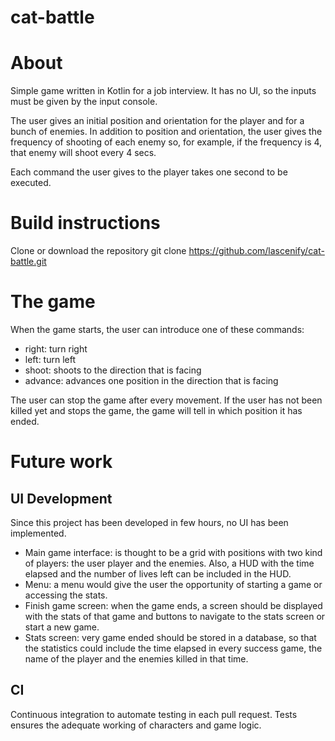 # cat-battle

# About
Simple game written in Kotlin for a job interview. It has no UI, so the inputs must be given by the input console.

The user gives an initial position and orientation for the player and for a bunch of enemies. 
In addition to position and orientation, the user gives the frequency of shooting of each enemy so, for example, if the frequency is 4, that enemy will shoot every 4 secs.

Each command the user gives to the player takes one second to be executed.

# Build instructions
Clone or download the repository
git clone https://github.com/lascenify/cat-battle.git


# The game
When the game starts, the user can introduce one of these commands:
- right: turn right
- left: turn left
- shoot: shoots to the direction that is facing
- advance: advances one position in the direction that is facing

The user can stop the game after every movement. 
If the user has not been killed yet and stops the game, the game will tell in which position it has ended.


# Future work

## UI Development
Since this project has been developed in few hours, no UI has been implemented. 

- Main game interface: is thought to be a grid with positions with two kind of players: the user player and the enemies. Also, a HUD with the time elapsed and the number of lives left can be included in the HUD.
- Menu: a menu would give the user the opportunity of starting a game or accessing the stats.
- Finish game screen: when the game ends, a screen should be displayed with the stats of that game and buttons to navigate to the stats screen or start a new game.
- Stats screen: very game ended should be stored in a database, so that the statistics could include the time elapsed in every success game, the name of the player and the enemies killed in that time.


## CI
Continuous integration to automate testing in each pull request. Tests ensures the adequate working of characters and game logic.
